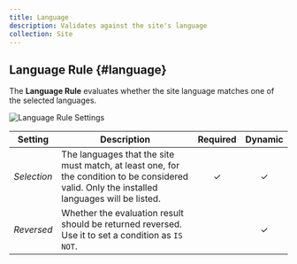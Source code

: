 ```yaml
---
title: Language
description: Validates against the site's language
collection: Site
---
```


## Language Rule {#language}

<div class="tm-resource-icon">
    <!--@include: ../assets/rules/rule-language.svg-->
</div>

The **Language Rule** evaluates whether the site language matches one of the selected languages.

![Language Rule Settings](./assets/rules/rule-language.webp)

| Setting | Description | Required | Dynamic |
| --- | --- | :---: | :---: |
| *Selection* | The languages that the site must match, at least one, for the condition to be considered valid. Only the installed languages will be listed. | &#x2713; | &#x2713; |
| *Reversed* | Whether the evaluation result should be returned reversed. Use it to set a condition as `IS NOT`. | | &#x2713; |
<!--@include: ./advanced-rule-settings-->
